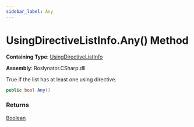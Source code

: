 ```yaml
---
sidebar_label: Any
---
```


# UsingDirectiveListInfo\.Any\(\) Method

**Containing Type**: [UsingDirectiveListInfo](../index.md)

**Assembly**: Roslynator\.CSharp\.dll

  
True if the list has at least one using directive\.

```csharp
public bool Any()
```

### Returns

[Boolean](https://docs.microsoft.com/en-us/dotnet/api/system.boolean)

